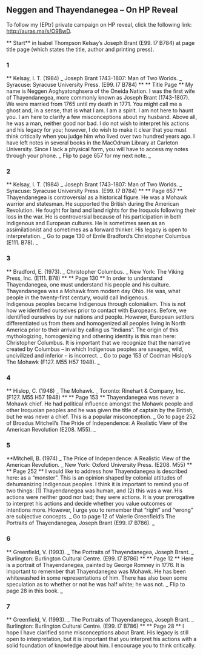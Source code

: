 
## Neggen and Thayendanegea – On HP Reveal 
To follow my (EPtr) private campaign on HP reveal, click the following link: http://auras.ma/s/O9BwD. 

** Start**  in Isabel Thompson Kelsay’s Joseph Brant (E99. I7 B784) at page title page (which states the title, author and printing press). 

### 1
** Kelsay, I. T.  (1984) _ Joseph Brant 1743-1807: Man of Two Worlds. _ Syracuse: Syracuse University Press. (E99. I7 B784) **
** Title Page **
My name is Neggen Aoghyatonghsera of the Oneida Nation. I was the first wife of Thayendanegea, more commonly known as Joseph Brant (1743-1807). We were married from 1765 until my death in 1771. 
You might call me a ghost and, in a sense, that is what I am. I am a spirit. I am not here to haunt you. I am here to clarify a few misconceptions about my husband. Above all, he was a man, neither good nor bad. I do not wish to interpret his actions and his legacy for you; however, I do wish to make it clear that you must think critically when you judge him who lived over two hundred years ago. 
I have left notes in several books in the MacOdrum Library at Carleton University. Since I lack a physical form, you will have to access my notes through your phone.
_ Flip to page 657 for my next note. _ 

### 2
** Kelsay, I. T.  (1984) _ Joseph Brant 1743-1807: Man of Two Worlds. _ Syracuse: Syracuse University Press. (E99. I7 B784) **
** Page 657 **
Thayendanegea is controversial as a historical figure. He was a Mohawk warrior and statesman. He supported the British during the American Revolution. He fought for land and land rights for the Iroquois following their loss in the war. He is controversial because of his participation in both Indigenous and European cultures. He is sometimes seen as an assimilationist and sometimes as a forward thinker. His legacy is open to interpretation. 
_ Go to page 130 of Ernle Bradford’s Christopher Columbus (E111. B78). _ 


### 3
** Bradford, E. (1973). _ Christopher Columbus. _ New York: The Viking Press, Inc. (E111. B78) **
** Page 130 **
In order to understand Thayendanegea, one must understand his people and his culture. Thayendanegea was a Mohawk from modern day Ohio. He was, what people in the twenty-first century, would call Indigenous.  
Indigenous peoples became Indigenous through colonialism. This is not how we identified ourselves prior to contact with Europeans. Before, we identified ourselves by our nations and people. However, European settlers differentiated us from them and homogenized all peoples living in North America prior to their arrival by calling us “Indians”. The origin of this mythologizing, homogenizing and othering identity is this man here: Christopher Columbus. It is important that we recognize that the narrative created by Columbus – in which Indigenous peoples are savages, wild, uncivilized and inferior – is incorrect. 
_ Go to page 153 of Codman Hislop’s The Mohawk (F127. M55 H57 1948). _


### 4
** Hislop, C. (1948) _ The Mohawk. _ Toronto: Rinehart & Company, Inc. (F127. M55 H57 1948) **
** Page 153 **
Thayendanegea was never a Mohawk chief. He had political influence amongst the Mohawk people and other Iroquoian peoples and he was given the title of captain by the British, but he was never a chief. This is a popular misconception. 
_ Go to page 252 of Broadus Mitchell’s The Pride of Independence: A Realistic View of the American Revolution (E208. M55). _




### 5
**Mitchell, B. (1974) _ The Price of Independence: A Realistic View of the American Revolution. _ New York: Oxford University Press. (E208. M55) **
** Page 252 **
I would like to address how Thayendanegea is described here: as a “monster”. This is an opinion shaped by colonial attitudes of dehumanizing Indigenous peoples. I think it is important to remind you of two things: (1) Thayendanegea was human, and (2) this was a war. His actions were neither good nor bad; they were actions. It is your prerogative to interpret his actions and decide whether you value outcomes or intentions more. However, I urge you to remember that “right” and “wrong” are subjective concepts. 
_ Go to page 12 of Valerie Greenfield’s The Portraits of Thayendanegea, Joseph Brant (E99. I7 B786). _ 


### 6
** Greenfield, V. (1993). _ The Portraits of Thayendanegea, Joseph Brant. _ Burlington: Burlington Cultural Centre. (E99. I7 B786) **
** Page 12 **
Here is a portrait of Thayendanegea, painted by George Romney in 1776. It is important to remember that Thayendanegea was Mohawk. He has been whitewashed in some representations of him. There has also been some speculation as to whether or not he was half white; he was not. 
_ Flip to page 28 in this book. _


### 7
** Greenfield, V. (1993). _ The Portraits of Thayendanegea, Joseph Brant. _ Burlington: Burlington Cultural Centre. (E99. I7 B786) **
** Page 28 **
I hope I have clarified some misconceptions about Brant. His legacy is still open to interpretation, but it is important that you interpret his actions with a solid foundation of knowledge about him. I encourage you to think critically. 

